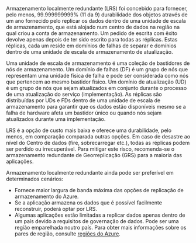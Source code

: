 Armazenamento localmente redundante (LRS) foi concebido para fornecer, pelo menos, 99.999999999% (11 da 9) durabilidade dos objetos através de um ano fornecido pelo replicar os dados dentro de uma unidade de escala de armazenamento, que está alojado num centro de dados na região na qual criou a conta de armazenamento. Um pedido de escrita com êxito devolve apenas depois de ter sido escrito para todas as réplicas. Estas réplicas, cada um reside em domínios de falhas de separar e domínios dentro de uma unidade de escala de armazenamento de atualização.

Uma unidade de escala de armazenamento é uma coleção de bastidores de nós de armazenamento. Um domínio de falhas (DF) é um grupo de nós que representam uma unidade física de falha e pode ser considerada como nós que pertencem ao mesmo bastidor físico. Um domínio de atualização (UD) é um grupo de nós que sejam atualizados em conjunto durante o processo de uma atualização do serviço (implementação). As réplicas são distribuídas por UDs e FDs dentro de uma unidade de escala de armazenamento para garantir que os dados estão disponíveis mesmo se a falha de hardware afeta um bastidor único ou quando nós sejam atualizados durante uma implementação.

LRS é a opção de custo mais baixa e oferece uma durabilidade, pelo menos, em comparação comparada outras opções. Em caso de desastre ao nível do Centro de dados (fire, sobrecarregar etc.), todas as réplicas podem ser perdido ou irrecuperável. Para mitigar este risco, recomenda-se o armazenamento redundante de Georreplicação (GRS) para a maioria das aplicações.

Armazenamento localmente redundante ainda pode ser preferível em determinados cenários:

* Fornece maior largura de banda máxima das opções de replicação de armazenamento do Azure.
* Se a aplicação armazena os dados que é possível facilmente reconstruir, poderá optar por LRS.
* Algumas aplicações estão limitadas a replicar dados apenas dentro de um país devido a requisitos de governação de dados. Pode ser uma região emparelhada noutro país. Para obter mais informações sobre os pares de região, consulte [regiões do Azure](https://azure.microsoft.com/regions/).
